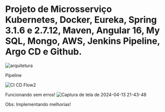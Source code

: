 # Projeto de Microsserviço Kubernetes, Docker, Eureka, Spring 3.1.6 e 2.7.12, Maven, Angular 16, My SQL, Mongo, AWS, Jenkins Pipeline, Argo CD e Github.




![arquitetura](https://github.com/denishpcinfo/microsservico/assets/17712719/20352f92-cc9a-4670-94f5-ef3ba256e3b6)



Pipeline



![CI CD Flow2](https://github.com/denishpcinfo/microsservico-spring-angular-aws-kubernetes-mysql-mongo/assets/17712719/fc9d43b0-950c-4ddb-b112-0d5549aace56)




Funcionando sem erros!
![Captura de tela de 2024-04-13 21-43-48](https://github.com/denishpcinfo/microsservico-spring-angular-aws-kubernetes-mysql-mongo/assets/17712719/2d4ce536-80fb-4d81-a66a-e3cd5a1af3e4)


Obs: Implementando melhorias!
